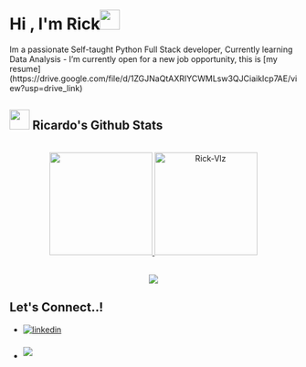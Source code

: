 <h1 align="left"><b>Hi , I'm Rick</b><img src="https://media.giphy.com/media/hvRJCLFzcasrR4ia7z/giphy.gif" width="35"></h1>
<!--  -->
Im a passionate Self-taught Python Full Stack developer, Currently learning Data Analysis
<!-- - Personal website [link](https://www.) -->
- I’m currently open for a new job opportunity, this is [my resume](https://drive.google.com/file/d/1ZGJNaQtAXRIYCWMLsw3QJCiaikIcp7AE/view?usp=drive_link)

## <img src="https://media.giphy.com/media/iY8CRBdQXODJSCERIr/giphy.gif" width="35"><b> Ricardo's Github Stats </b>
<br>

<div align="center">

<a href="https://github.com/Rick-Vlz/">
  <img src="https://github-readme-stats.vercel.app/api?username=Rick-Vlz&include_all_commits=true&count_private=true&show_icons=true&line_height=20&title_color=2CD8EE&icon_color=2CD8EE&text_color=D3D3D3&bg_color=0,000000,022024" style="max-width: 100%;" height="180em"/>
  <img src="https://github-readme-stats.vercel.app/api/top-langs?username=Rick-Vlz&show_icons=true&locale=en&layout=compact&line_height=20&title_color=2CD8EE&icon_color=2CD8EE&text_color=D3D3D3&bg_color=0,000000,022024" style="max-width: 100%;"  alt="Rick-Vlz" height="180em"/>

</a>
</div>
<br>
<!--tech stack icons-->
<p align="center">
  <a href="https://skillicons.dev">
    <img src="https://skillicons.dev/icons?i=py,flask,postman,react,html,css,tailwind,ts,js,jquery,npm,nodejs,nextjs,figma,ai,vscode,git,github,gitlab,vercel,firebase,mongodb,sqlite,postgres,mysql,discord,obsidian,linkedin,kali,windows, ps,cs,dotnet,php,laravel,java,spring&perline=14" />
  </a>
</p>

## <b> Let's Connect..!</b>
<div align='left'>
<ul>
<li>
<a href="https://www.linkedin.com/in/ricardovaldes17/" target="_blank">
<img src="https://img.shields.io/badge/linkedin:  RicardoValdes-%2300acee.svg?color=405DE6&style=for-the-badge&logo=linkedin&logoColor=white" alt=linkedin style="margin-bottom: 5px;"/>
</a>
</li>
<br>
<li>
<a href="mailto:ricardovlz.wlf@gmail.com" target="_blank">
<img src="https://img.shields.io/badge/gmail:  RicardoValdes-%23EA4335.svg?style=for-the-badge&logo=gmail&logoColor=white" t=mail style="margin-bottom: 5px;" />
</a>
</li>	
</ul>
</div>
